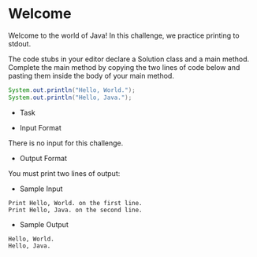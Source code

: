 # Welcome

Welcome to the world of Java! In this challenge, we practice printing to stdout.

The code stubs in your editor declare a Solution class and a main method. Complete the main method by copying the two lines of code below and pasting them inside the body of your main method.

```java
System.out.println("Hello, World.");
System.out.println("Hello, Java.");
```


- Task


- Input Format

There is no input for this challenge.

- Output Format

You must print two lines of output:

- Sample Input
```
Print Hello, World. on the first line.
Print Hello, Java. on the second line.
```
- Sample Output
```
Hello, World.
Hello, Java.
```